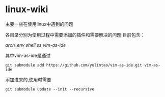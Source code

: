# linux-wiki
主要一些在使用linux中遇到的问题

各目录分别为使用过程中需要添加的插件和需要解决的问题
目前包含：

*arch_env*
*shell* 
*ss*
*vim-as-ide*

其中vim-as-ide是通过
```
git submodule add https://github.com/yulintao/vim-as-ide.git vim-as-ide
```
添加进来的,使用时需要

```
git submodule update --init --recursive
```

